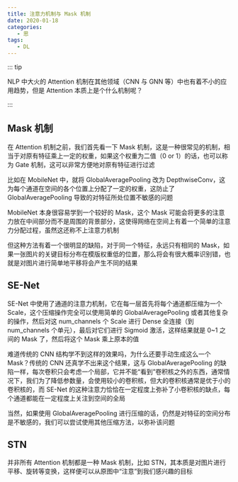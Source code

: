 ```yaml
---
title: 注意力机制与 Mask 机制
date: 2020-01-18
categories:
   - 思
tags:
   - DL
---
```


::: tip

NLP 中大火的 Attention 机制在其他领域（CNN 与 GNN 等）中也有着不小的应用趋势，但是 Attention 本质上是个什么机制呢？

:::

<!-- more -->

## Mask 机制

在 Attention 机制之前，我们首先看一下 Mask 机制，这是一种很常见的机制，相当于对原有特征乘上一定的权重，如果这个权重为二值（0 or 1）的话，也可以称为 Gate 机制，这可以非常方便地对原有特征进行过滤

比如在 MobileNet 中，就将 GlobalAveragePooling 改为 DepthwiseConv，这为每个通道在空间的各个位置上分配了一定的权重，这防止了 GlobalAveragePooling 导致的对特征所处位置不敏感的问题

MobileNet 本身很容易学到一个较好的 Mask，这个 Mask 可能会将更多的注意力放在中间部分而不是周围的背景部分，这使得网络在空间上有着一个简单的注意力分配过程，虽然这还称不上注意力机制

但这种方法有着一个很明显的缺陷，对于同一个特征，永远只有相同的 Mask，如果一张图片的关键目标分布在模版权重低的位置，那么将会有很大概率识别错，也就是对图片进行简单地平移将会产生不同的结果

## SE-Net

SE-Net 中使用了通道的注意力机制，它在每一层首先将每个通道都压缩为一个 Scale，这个压缩操作完全可以使用简单的 GlobalAveragePooling 或者其他复杂的操作，然后对这 num_channels 个 Scale 进行 Dense 全连接（到 num_channels 个单元），最后对它们进行 Sigmoid 激活，这样结果就是 0~1 之间的 Mask 了，然后将这个 Mask 乘上原本的值

难道传统的 CNN 结构学不到这样的效果吗，为什么还要手动生成这么一个 Mask？传统的 CNN 还真学不出来这个结果，这与 GlobalAveragePooling 的缺陷一样，每次卷积只会考虑一个局部，它并不能“看到”卷积核之外的东西，通常情况下，我们为了降低参数量，会使用较小的卷积核，但大的卷积核通常是优于小的卷积核的，而 SE-Net 的这种注意力恰恰在一定程度上弥补了小卷积核的缺点，每个通道都能在一定程度上关注到空间的全局

当然，如果使用 GlobalAveragePooling 进行压缩的话，仍然是对特征的空间分布是不敏感的，我们可以尝试使用其他压缩方法，以弥补该问题

## STN

并非所有 Attention 机制都是一种 Mask 机制，比如 STN，其本质是对图片进行平移、旋转等变换，这样便可以从原图中“注意”到我们感兴趣的目标
